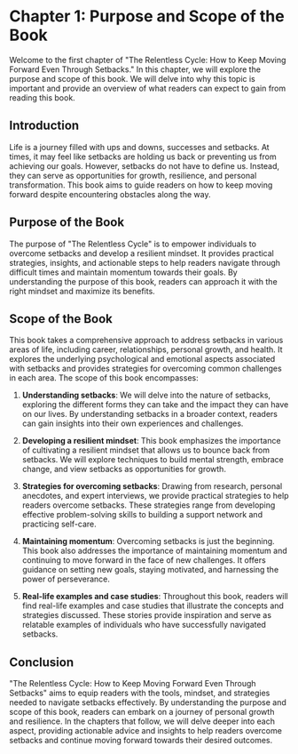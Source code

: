 Chapter 1: Purpose and Scope of the Book
========================================

Welcome to the first chapter of "The Relentless Cycle: How to Keep Moving Forward Even Through Setbacks." In this chapter, we will explore the purpose and scope of this book. We will delve into why this topic is important and provide an overview of what readers can expect to gain from reading this book.

**Introduction**
----------------

Life is a journey filled with ups and downs, successes and setbacks. At times, it may feel like setbacks are holding us back or preventing us from achieving our goals. However, setbacks do not have to define us. Instead, they can serve as opportunities for growth, resilience, and personal transformation. This book aims to guide readers on how to keep moving forward despite encountering obstacles along the way.

**Purpose of the Book**
-----------------------

The purpose of "The Relentless Cycle" is to empower individuals to overcome setbacks and develop a resilient mindset. It provides practical strategies, insights, and actionable steps to help readers navigate through difficult times and maintain momentum towards their goals. By understanding the purpose of this book, readers can approach it with the right mindset and maximize its benefits.

**Scope of the Book**
---------------------

This book takes a comprehensive approach to address setbacks in various areas of life, including career, relationships, personal growth, and health. It explores the underlying psychological and emotional aspects associated with setbacks and provides strategies for overcoming common challenges in each area. The scope of this book encompasses:

1. **Understanding setbacks**: We will delve into the nature of setbacks, exploring the different forms they can take and the impact they can have on our lives. By understanding setbacks in a broader context, readers can gain insights into their own experiences and challenges.

2. **Developing a resilient mindset**: This book emphasizes the importance of cultivating a resilient mindset that allows us to bounce back from setbacks. We will explore techniques to build mental strength, embrace change, and view setbacks as opportunities for growth.

3. **Strategies for overcoming setbacks**: Drawing from research, personal anecdotes, and expert interviews, we provide practical strategies to help readers overcome setbacks. These strategies range from developing effective problem-solving skills to building a support network and practicing self-care.

4. **Maintaining momentum**: Overcoming setbacks is just the beginning. This book also addresses the importance of maintaining momentum and continuing to move forward in the face of new challenges. It offers guidance on setting new goals, staying motivated, and harnessing the power of perseverance.

5. **Real-life examples and case studies**: Throughout this book, readers will find real-life examples and case studies that illustrate the concepts and strategies discussed. These stories provide inspiration and serve as relatable examples of individuals who have successfully navigated setbacks.

**Conclusion**
--------------

"The Relentless Cycle: How to Keep Moving Forward Even Through Setbacks" aims to equip readers with the tools, mindset, and strategies needed to navigate setbacks effectively. By understanding the purpose and scope of this book, readers can embark on a journey of personal growth and resilience. In the chapters that follow, we will delve deeper into each aspect, providing actionable advice and insights to help readers overcome setbacks and continue moving forward towards their desired outcomes.
